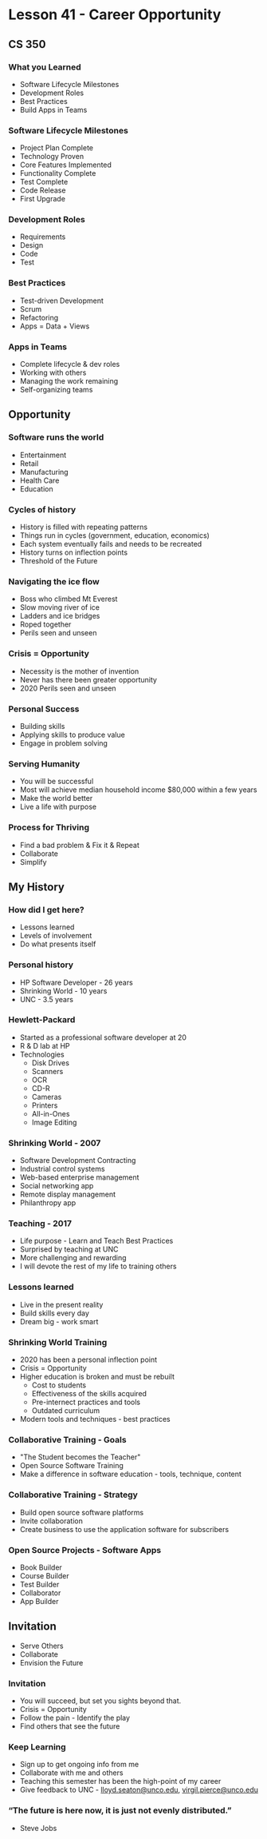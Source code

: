 # Lesson 41 - Career Opportunity

## CS 350

### What you Learned
* Software Lifecycle Milestones
* Development Roles
* Best Practices
* Build Apps in Teams


### Software Lifecycle Milestones
* Project Plan Complete
* Technology Proven
* Core Features Implemented
* Functionality Complete
* Test Complete
* Code Release
* First Upgrade


### Development Roles
* Requirements
* Design
* Code
* Test


### Best Practices
* Test-driven Development
* Scrum
* Refactoring
* Apps = Data + Views


### Apps in Teams
* Complete lifecycle & dev roles
* Working with others
* Managing  the work remaining
* Self-organizing teams



## Opportunity

### Software runs the world
* Entertainment 
* Retail
* Manufacturing
* Health Care
* Education


### Cycles of history
* History is filled with repeating patterns
* Things run in cycles (government, education, economics)
* Each system eventually fails and needs to be recreated
* History turns on inflection points
* Threshold of the Future


### Navigating the ice flow
* Boss who climbed Mt Everest
* Slow moving river of ice
* Ladders and ice bridges
* Roped together
* Perils seen and unseen


### Crisis = Opportunity 
* Necessity is the mother of invention
* Never has there been greater opportunity
* 2020 Perils seen and unseen


### Personal Success
* Building skills
* Applying skills to produce value
* Engage in problem solving


### Serving Humanity
* You will be successful 
* Most will achieve median household income $80,000 within a few years
* Make the world better
* Live a life with purpose


### Process for Thriving
* Find a bad problem & Fix it & Repeat
* Collaborate
* Simplify



## My History

### How did I get here?
* Lessons learned
* Levels of involvement
* Do what presents itself


### Personal history
* HP Software Developer - 26 years
* Shrinking World - 10 years
* UNC - 3.5 years


### Hewlett-Packard
* Started as a professional software developer at 20
* R & D lab at HP
* Technologies
    * Disk Drives
    * Scanners
    * OCR
    * CD-R
    * Cameras
    * Printers
    * All-in-Ones
    * Image Editing
    
    
### Shrinking World - 2007
* Software Development Contracting
* Industrial control systems
* Web-based enterprise management
* Social networking app
* Remote display management
* Philanthropy app


### Teaching - 2017
* Life purpose - Learn and Teach Best Practices
* Surprised by teaching at UNC
* More challenging and rewarding
* I will devote the rest of my life to training others


### Lessons learned
* Live in the present reality
* Build skills every day
* Dream big - work smart


### Shrinking World Training
* 2020 has been a personal inflection point
* Crisis = Opportunity
* Higher education is broken and must be rebuilt
    * Cost to students
    * Effectiveness of the skills acquired
    * Pre-internect practices and tools
    * Outdated curriculum
* Modern tools and techniques - best practices


### Collaborative Training - Goals
* "The Student becomes the Teacher"
* Open Source Software Training
* Make a difference in software education - tools, technique, content


### Collaborative Training -  Strategy
* Build open source software platforms
* Invite collaboration
* Create business to use the application software for subscribers


### Open Source Projects -  Software Apps
* Book Builder
* Course Builder
* Test Builder
* Collaborator
* App Builder


## Invitation
* Serve Others
* Collaborate
* Envision the Future


### Invitation
* You will succeed, but set you sights beyond that.
* Crisis = Opportunity 
* Follow the pain - Identify the play
* Find others that see the future


### Keep Learning
* Sign up to get ongoing info from me
* Collaborate with me and others
* Teaching this semester has been the high-point of my career
* Give feedback to UNC - lloyd.seaton@unco.edu, virgil.pierce@unco.edu


### “The future is here now, it is just not evenly distributed.” 
- Steve Jobs